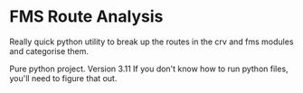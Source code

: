 # FMS Route Analysis

Really quick python utility to break up the routes in the crv and fms modules and categorise them.

Pure python project. Version 3.11
If you don't know how to run python files, you'll need to figure that out. 